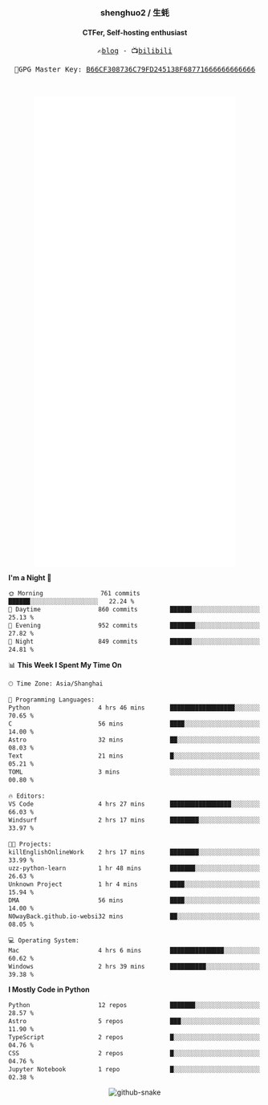 <h3 align="center"> shenghuo2 / 生蚝 </h3>
<h4 align="center" >CTFer, Self-hosting enthusiast</h3>


<p align="center">
  <samp>
    ✍️<a href="https://blog.shenghuo2.top/">blog</a> -
    📺<a href="https://space.bilibili.com/85894935">bilibili</a>
  </samp>
</p>
<p align="center">
  <samp>
     🔐GPG Master Key: <a align="center" href="https://github.com/shenghuo2.gpg">B66CF308736C79FD245138F68771666666666666</a>
  </samp>
</p>
<br>
<p align="center">
  <a href="https://github.com/shenghuo2">
    <img width="400" align="top" src="https://github.com/shenghuo2/shenghuo2/blob/main/metrics.left.svg" />
  </a>
  <a href="https://github.com/shenghuo2">
    <img width="400" align="top" src="https://github.com/shenghuo2/shenghuo2/blob/main/metrics.right.svg" />
  </a>
</p>


<!--START_SECTION:waka-->
**I'm a Night 🦉** 

```text
🌞 Morning                761 commits         ██████░░░░░░░░░░░░░░░░░░░   22.24 % 
🌆 Daytime                860 commits         ██████░░░░░░░░░░░░░░░░░░░   25.13 % 
🌃 Evening                952 commits         ███████░░░░░░░░░░░░░░░░░░   27.82 % 
🌙 Night                  849 commits         ██████░░░░░░░░░░░░░░░░░░░   24.81 % 
```


📊 **This Week I Spent My Time On** 

```text
🕑︎ Time Zone: Asia/Shanghai

💬 Programming Languages: 
Python                   4 hrs 46 mins       ██████████████████░░░░░░░   70.65 % 
C                        56 mins             ████░░░░░░░░░░░░░░░░░░░░░   14.00 % 
Astro                    32 mins             ██░░░░░░░░░░░░░░░░░░░░░░░   08.03 % 
Text                     21 mins             █░░░░░░░░░░░░░░░░░░░░░░░░   05.21 % 
TOML                     3 mins              ░░░░░░░░░░░░░░░░░░░░░░░░░   00.80 % 

🔥 Editors: 
VS Code                  4 hrs 27 mins       █████████████████░░░░░░░░   66.03 % 
Windsurf                 2 hrs 17 mins       ████████░░░░░░░░░░░░░░░░░   33.97 % 

🐱‍💻 Projects: 
killEnglishOnlineWork    2 hrs 17 mins       ████████░░░░░░░░░░░░░░░░░   33.99 % 
uzz-python-learn         1 hr 48 mins        ███████░░░░░░░░░░░░░░░░░░   26.63 % 
Unknown Project          1 hr 4 mins         ████░░░░░░░░░░░░░░░░░░░░░   15.94 % 
DMA                      56 mins             ████░░░░░░░░░░░░░░░░░░░░░   14.00 % 
N0wayBack.github.io-websi32 mins             ██░░░░░░░░░░░░░░░░░░░░░░░   08.05 % 

💻 Operating System: 
Mac                      4 hrs 6 mins        ███████████████░░░░░░░░░░   60.62 % 
Windows                  2 hrs 39 mins       ██████████░░░░░░░░░░░░░░░   39.38 % 
```

**I Mostly Code in Python** 

```text
Python                   12 repos            ███████░░░░░░░░░░░░░░░░░░   28.57 % 
Astro                    5 repos             ███░░░░░░░░░░░░░░░░░░░░░░   11.90 % 
TypeScript               2 repos             █░░░░░░░░░░░░░░░░░░░░░░░░   04.76 % 
CSS                      2 repos             █░░░░░░░░░░░░░░░░░░░░░░░░   04.76 % 
Jupyter Notebook         1 repo              █░░░░░░░░░░░░░░░░░░░░░░░░   02.38 % 
```




<!--END_SECTION:waka-->


<div align="center">
  <picture>
    <source media="(prefers-color-scheme: dark)" srcset="https://gist.githubusercontent.com/shenghuo2/bfce20b14ab0484cef03bae6e60e0b3a/raw/github-snake-dark.svg" />
    <source media="(prefers-color-scheme: light)" srcset="https://gist.githubusercontent.com/shenghuo2/bfce20b14ab0484cef03bae6e60e0b3a/raw/github-snake.svg" />
    <img alt="github-snake" src="https://gist.githubusercontent.com/shenghuo2/bfce20b14ab0484cef03bae6e60e0b3a/raw/github-snake.svg" />
  </picture>
</div>

<!--
**shenghuo2/shenghuo2** is a ✨ _special_ ✨ repository because its `README.md` (this file) appears on your GitHub profile.

Here are some ideas to get you started:

- 🔭 I’m currently working on ...
- 🌱 I’m currently learning ...
- 👯 I’m looking to collaborate on ...
- 🤔 I’m looking for help with ...
- 💬 Ask me about ...
- 📫 How to reach me: ...
- 😄 Pronouns: ...
- ⚡ Fun fact: ...
-->
